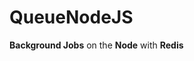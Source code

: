 <h1>QueueNodeJS</h1>

<p><strong>Background Jobs</strong> on the <strong>Node</strong> with <strong>Redis</strong></p> 


